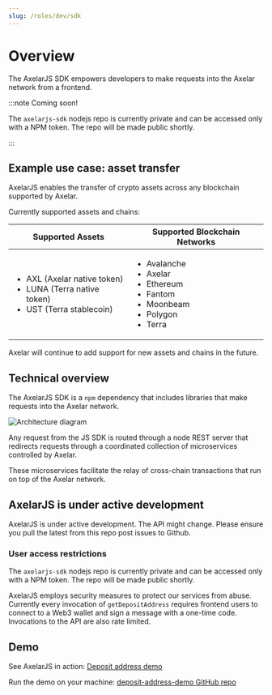 ```yaml
---
slug: /roles/dev/sdk
---
```


# Overview

The AxelarJS SDK empowers developers to make requests into the Axelar network from a frontend.

:::note Coming soon!

The `axelarjs-sdk` nodejs repo is currently private and can be accessed only with a NPM token. The repo will be made public shortly.

:::

## Example use case: asset transfer

AxelarJS enables the transfer of crypto assets across any blockchain supported by Axelar.

Currently supported assets and chains:

| Supported Assets                                                                                             | Supported Blockchain Networks                                                                                             |
| ------------------------------------------------------------------------------------------------------------ | ------------------------------------------------------------------------------------------------------------------------- |
| <ul><li>AXL (Axelar native token)</li><li>LUNA (Terra native token)</li><li>UST (Terra stablecoin)</li></ul> | <ul><li>Avalanche</li><li>Axelar</li><li>Ethereum</li><li>Fantom</li><li>Moonbeam</li><li>Polygon</li><li>Terra</li></ul> |

Axelar will continue to add support for new assets and chains in the future.

## Technical overview

The AxelarJS SDK is a `npm` dependency that includes libraries that make requests into the Axelar network.

![Architecture diagram](/img/sdk-diagram.png)

Any request from the JS SDK is routed through a node REST server that redirects requests through a coordinated collection of microservices controlled by Axelar.

These microservices facilitate the relay of cross-chain transactions that run on top of the Axelar network.

## AxelarJS is under active development

AxelarJS is under active development. The API might change. Please ensure you pull the latest from this repo post issues to Github.

### User access restrictions

The `axelarjs-sdk` nodejs repo is currently private and can be accessed only with a NPM token. The repo will be made public shortly.

AxelarJS employs security measures to protect our services from abuse. Currently every invocation of `getDepositAddress` requires frontend users to connect to a Web3 wallet and sign a message with a one-time code. Invocations to the API are also rate limited.

## Demo

See AxelarJS in action: [Deposit address demo](sdk/deposit-address-demo)

Run the demo on your machine: [deposit-address-demo GitHub repo](https://github.com/axelarnetwork/deposit-address-demo)
